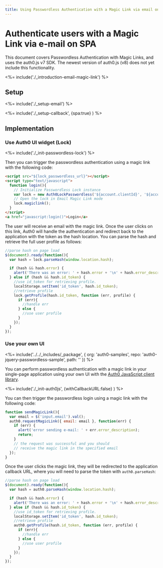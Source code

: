 ```yaml
---
title: Using Passwordless Authentication with a Magic Link via email on SPA
---
```


# Authenticate users with a Magic Link via e-mail on SPA

<div class="alert alert-warning version-alert">
This document covers Passwordless Authentication with Magic Links, and uses the auth0.js v7 SDK. The newest version of auth0.js (v8) does not yet include this functionality.
</div>

<%= include('./_introduction-email-magic-link') %>

## Setup

<%= include('./_setup-email') %>

<%= include('./_setup-callback', {spa:true} ) %>

## Implementation

### Use Auth0 UI widget (Lock)

<%= include('./_init-passwordless-lock') %>

Then you can trigger the passwordless authentication using a magic link with the following code:

```html
<script src="${lock_passwordless_url}"></script>
<script type="text/javascript">
  function login(){
    // Initialize Passwordless Lock instance
    var lock = new Auth0LockPasswordless('${account.clientId}', '${account.namespace}');
    // Open the lock in Email Magic Link mode
    lock.magiclink();
  }
</script>
<a href="javascript:login()">Login</a>
```

The user will receive an email with the magic link. Once the user clicks on this link, Auth0 will handle the authentication and redirect back to the application with the token as the hash location. You can parse the hash and retrieve the full user profile as follows:

```js
//parse hash on page load
$(document).ready(function(){
  var hash = lock.parseHash(window.location.hash);

  if (hash && hash.error) {
    alert('There was an error: ' + hash.error + '\n' + hash.error_description);
  } else if (hash && hash.id_token) {
    //use id_token for retrieving profile.
    localStorage.setItem('id_token', hash.id_token);
    //retrieve profile
    lock.getProfile(hash.id_token, function (err, profile) {
      if (err){
        //handle err
      } else {
        //use user profile
      }
    });
  }
});
```

### Use your own UI

<%= include('../../_includes/_package', {
  org: 'auth0-samples',
  repo: 'auth0-jquery-passwordless-sample',
  path: ''
}) %>

You can perform passwordless authentication with a magic link in your single-page application using your own UI with the [Auth0 JavaScript client library](/libraries/auth0js).

<%= include('./_init-auth0js', {withCallbackURL:false} ) %>

You can then trigger the passwordless login using a magic link with the following code:

```js
function sendMagicLink(){
  var email = $('input.email').val();
  auth0.requestMagicLink({ email: email }, function(err) {
    if (err) {
      alert('error sending e-mail: ' + err.error_description);
      return;
    }
    // the request was successful and you should
    // receive the magic link in the specified email
  });
}
```

Once the user clicks the magic link, they will be redirected to the application callback URL, where you will need to parse the token with `auth0.parseHash`:

```js
//parse hash on page load
$(document).ready(function(){
  var hash = auth0.parseHash(window.location.hash);

  if (hash && hash.error) {
    alert('There was an error: ' + hash.error + '\n' + hash.error_description);
  } else if (hash && hash.id_token) {
    //use id_token for retrieving profile.
    localStorage.setItem('id_token', hash.id_token);
    //retrieve profile
    auth0.getProfile(hash.id_token, function (err, profile) {
      if (err){
        //handle err
      } else {
        //use user profile
      }
    });
  }
});
```
